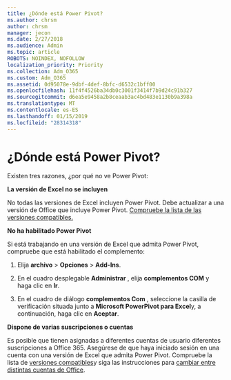 ```yaml
---
title: ¿Dónde está Power Pivot?
ms.author: chrsm
author: chrsm
manager: jecon
ms.date: 2/27/2018
ms.audience: Admin
ms.topic: article
ROBOTS: NOINDEX, NOFOLLOW
localization_priority: Priority
ms.collection: Adm_O365
ms.custom: Adm_O365
ms.assetid: 0d95078e-9dbf-4def-8bfc-d6532c1bff00
ms.openlocfilehash: 11f4f4526ba34db0c3001f3414f7b9d24c91b327
ms.sourcegitcommit: d6ea5e9458a2b8ceaab3ac4bd483e1130b9a398a
ms.translationtype: MT
ms.contentlocale: es-ES
ms.lasthandoff: 01/15/2019
ms.locfileid: "28314318"
---
```

# <a name="where-is-power-pivot"></a>¿Dónde está Power Pivot?

Existen tres razones, ¿por qué no ve Power Pivot:
  
 **La versión de Excel no se incluyen**
  
No todas las versiones de Excel incluyen Power Pivot. Debe actualizar a una versión de Office que incluye Power Pivot. [Compruebe la lista de las versiones compatibles.](https://support.office.com/article/aa64e217-4b6e-410b-8337-20b87e1c2a4b.aspx)
  
 **No ha habilitado Power Pivot**
  
Si está trabajando en una versión de Excel que admita Power Pivot, compruebe que está habilitado el complemento:
  
1. Elija **archivo** \> **Opciones** \> **Add-Ins**.
    
2. En el cuadro desplegable **Administrar** , elija **complementos COM** y haga clic en **Ir**.
    
3. En el cuadro de diálogo **complementos Com** , seleccione la casilla de verificación situada junto a **Microsoft PowerPivot para Excel**y, a continuación, haga clic en **Aceptar**. 
    
 **Dispone de varias suscripciones o cuentas**
  
Es posible que tienen asignadas a diferentes cuentas de usuario diferentes suscripciones a Office 365. Asegúrese de que haya iniciado sesión en una cuenta con una versión de Excel que admita Power Pivot. Compruebe la lista de [versiones compatibles](https://support.office.com/article/aa64e217-4b6e-410b-8337-20b87e1c2a4b.aspx)y siga las instrucciones para [cambiar entre distintas cuentas de Office](https://support.office.com/article/b9582171-fd1f-4284-9846-bdd72bb28426.aspx#BKMK_WebSwitchAccounts).
  

